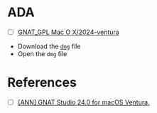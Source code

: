 # ADA


- [ ] [GNAT_GPL Mac O X/2024-ventura](https://sourceforge.net/projects/gnuada/files/GNAT_GPL%20Mac%20OS%20X/2024-ventura)

- Download the [`dmg`](https://sourceforge.net/projects/gnuada/files/GNAT_GPL%20Mac%20OS%20X/2024-ventura/20240623-Applications-GNATStudio.dmg/download) file
- Open the `dmg` file 


# References

- [ ] [[ANN] GNAT Studio 24.0 for macOS Ventura.](https://www.reddit.com/r/ada/comments/16bhkb4/ann_gnat_studio_240_for_macos_ventura)
